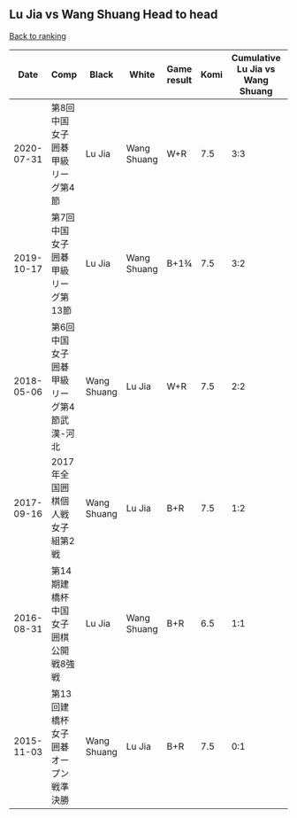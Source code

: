 ## Lu Jia vs Wang Shuang Head to head

[Back to ranking](../../index.md)




| **Date** | **Comp** | **Black** | **White** | **Game result** | **Komi** | **Cumulative Lu Jia vs Wang Shuang** | **Lu Jia streak** | **Wang Shuang streak** | 
| --- | --- | --- | --- | --- | --- | --- | --- | --- |
| 2020-07-31 | 第8回中国女子囲碁甲級リーグ第4節 | Lu Jia | Wang Shuang | W+R | 7.5 | 3:3 | 0 | 1 | 
| 2019-10-17 | 第7回中国女子囲碁甲級リーグ第13節 | Lu Jia | Wang Shuang | B+1¾ | 7.5 | 3:2 | 2 | 0 | 
| 2018-05-06 | 第6回中国女子囲碁甲級リーグ第4節武漢-河北 | Wang Shuang | Lu Jia | W+R | 7.5 | 2:2 | 1 | 0 | 
| 2017-09-16 | 2017年全国囲棋個人戦女子組第2戦 | Wang Shuang | Lu Jia | B+R | 7.5 | 1:2 | 0 | 1 | 
| 2016-08-31 | 第14期建橋杯中国女子囲棋公開戦8強戦 | Lu Jia | Wang Shuang | B+R | 6.5 | 1:1 | 1 | 0 | 
| 2015-11-03 | 第13回建橋杯女子囲碁オープン戦準決勝 | Wang Shuang | Lu Jia | B+R | 7.5 | 0:1 | 0 | 1 |




